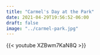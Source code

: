 ```yaml
---
title: "Carmel's Day at the Park"
date: 2021-04-29T19:56:52-06:00
draft: false
image: "../carmel-park.jpg"
---
```


{{< youtube XZBwm7KaN8Q >}}
